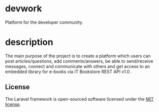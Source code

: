 # devwork

Platform for the developer community.

# description

The main purpose of the project is to create a platform which users can post articles/questions, add comments/answers, be able to send/receive messages, connect and communicate with others and get access to an embedded library for e-books via IT Bookstore REST API v1.0 .

## License

The Laravel framework is open-sourced software licensed under the [MIT license](https://opensource.org/licenses/MIT).
